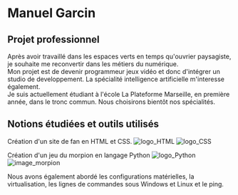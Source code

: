 # Manuel Garcin

## Projet professionnel

Après avoir travaillé dans les espaces verts en temps qu'ouvrier paysagiste, je souhaite me reconvertir dans les métiers du numérique.  
Mon projet est de devenir programmeur jeux vidéo et donc d'intégrer un studio de developpement. La spécialité intelligence artificielle m'interesse également.  
Je suis actuellement étudiant à l'école La Plateforme Marseille, en première année, dans le tronc commun. Nous choisirons bientôt nos spécialités.

## Notions étudiées et outils utilisés

Création d'un site de fan en HTML et CSS.
![logo_HTML](https://upload.wikimedia.org/wikipedia/commons/thumb/6/61/HTML5_logo_and_wordmark.svg/1200px-HTML5_logo_and_wordmark.svg.png)
![logo_CSS](https://encrypted-tbn0.gstatic.com/images?q=tbn:ANd9GcRvyarc5ql5Qb0aUtE9MLaAapWxWpH8kXp0GA&s)

Création d'un jeu du morpion en langage Python
![logo_Python](https://logo-marque.com/wp-content/uploads/2021/10/Python-Symbole.jpg)
![image_morpion](https://play-lh.googleusercontent.com/LBERj-6YHlRzpaZEJQwNZAtEIIeIUs-u7lnsamqsUrPfXYwOSrViZ6P-7A3dASR9N2U)

Nous avons également abordé les configurations matérielles, la virtualisation, les lignes de commandes sous Windows et Linux et le ping.


<!--
**manuel-garcin/manuel-garcin** is a ✨ _special_ ✨ repository because its `README.md` (this file) appears on your GitHub profile.

Here are some ideas to get you started:

- 🔭 I’m currently working on ...
- 🌱 I’m currently learning ...
- 👯 I’m looking to collaborate on ...
- 🤔 I’m looking for help with ...
- 💬 Ask me about ...
- 📫 How to reach me: ...
- 😄 Pronouns: ...
- ⚡ Fun fact: ...
-->
